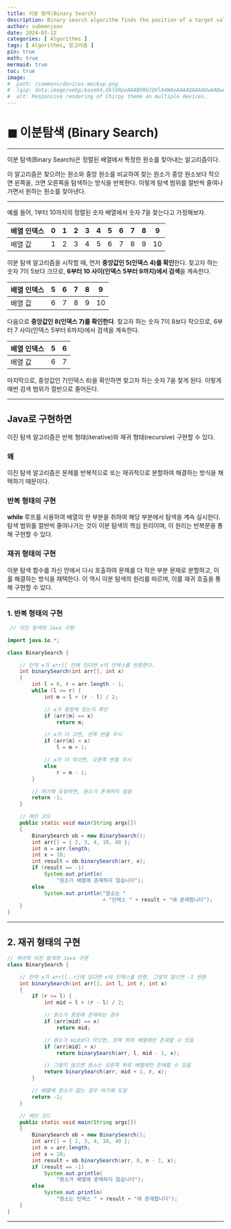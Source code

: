 ```yaml
---
title: 이분 탐색(Binary Search)
description: Binary search algorithm finds the position of a target value within a sorted array.
author: subeenjeon
date: 2024-03-12
categories: [ Algorithms ]
tags: [ Algorithms, 알고리즘 ]
pin: true
math: true
mermaid: true
toc: true
image:
#  path: /commons/devices-mockup.png
#  lqip: data:image/webp;base64,UklGRpoAAABXRUJQVlA4WAoAAAAQAAAADwAABwAAQUxQSDIAAAARL0AmbZurmr57yyIiqE8oiG0bejIYEQTgqiDA9vqnsUSI6H+oAERp2HZ65qP/VIAWAFZQOCBCAAAA8AEAnQEqEAAIAAVAfCWkAALp8sF8rgRgAP7o9FDvMCkMde9PK7euH5M1m6VWoDXf2FkP3BqV0ZYbO6NA/VFIAAAA
#  alt: Responsive rendering of Chirpy theme on multiple devices.
---
```


# ◼︎ 이분탐색 (Binary Search)

---

이분 탐색(Binary Search)은 정렬된 배열에서 특정한 원소를 찾아내는 알고리즘이다.

이 알고리즘은 찾으려는 원소와 중앙 원소를 비교하여 찾는 원소가 중앙 원소보다 작으면 왼쪽을, 크면 오른쪽을 탐색하는 방식을 반복한다. 이렇게 탐색 범위를 절반씩 줄여나가면서 원하는 원소를 찾아낸다.

---

예를 들어, 1부터 10까지의 정렬된 숫자 배열에서 숫자 7을 찾는다고 가정해보자.

| 배열 인덱스 | 0 | 1 | 2 | 3 | 4 | 5 | 6 | 7 | 8 | 9 |
| --- | --- | --- | --- | --- | --- | --- | --- | --- | --- | --- |
| 배열 값 | 1 | 2 | 3 | 4 | 5 | 6 | 7 | 8 | 9 | 10 |

이분 탐색 알고리즘을 시작할 때, 먼저 **중앙값인 5(인덱스 4)를 확인**한다. 찾고자 하는 숫자 7이 5보다 크므로, **6부터 10 사이(인덱스 5부터 9까지)에서 검색**을 계속한다.

| 배열 인덱스 | 5 | 6 | 7 | 8 | 9 |
| --- | --- | --- | --- | --- | --- |
| 배열 값 | 6 | 7 | 8 | 9 | 10 |

다음으로 **중앙값인 8(인덱스 7)를 확인한다**. 찾고자 하는 숫자 7이 8보다 작으므로, 6부터 7 사이(인덱스 5부터 6까지)에서 검색을 계속한다.

| 배열 인덱스 | 5 | 6 |
| --- | --- | --- |
| 배열 값 | 6 | 7 |

마지막으로, 중앙값인 7(인덱스 6)을 확인하면 찾고자 하는 숫자 7을 찾게 된다. 이렇게 매번 검색 범위가 절반으로 줄어든다.

---

## Java로 구현하면

이진 탐색 알고리즘은 반복 형태(iterative)와 재귀 형태(recursive) 구현할 수 있다.

### 왜

이진 탐색 알고리즘은 문제를 반복적으로 또는 재귀적으로 분할하여 해결하는 방식을 채택하기 때문이다.

### 반복 형태의 구현

**while** 루프를 사용하여 배열의 한 부분을 취하여 해당 부분에서 탐색을 계속 실시한다. 탐색 범위를 절반씩 줄여나가는 것이 이분 탐색의 핵심 원리이며, 이 원리는 반복문을 통해 구현할 수 있다.

### 재귀 형태의 구현

이분 탐색 함수를 자신 안에서 다시 호출하여 문제를 더 작은 부분 문제로 분할하고, 이를 해결하는 방식을 채택한다. 이 역시 이분 탐색의 원리를 따르며, 이를 재귀 호출을 통해 구현할 수 있다.

---

### 1. 반복 형태의 구현

```java
 // 이진 탐색의 Java 구현

import java.io.*;

class BinarySearch {

    // 만약 x가 arr[] 안에 있다면 x의 인덱스를 반환한다.
    int binarySearch(int arr[], int x)
    {
        int l = 0, r = arr.length - 1;
        while (l <= r) {
            int m = l + (r - l) / 2;

            // x가 중앙에 있는지 확인
            if (arr[m] == x)
                return m;

            // x가 더 크면, 왼쪽 반을 무시
            if (arr[m] < x)
                l = m + 1;

            // x가 더 작으면, 오른쪽 반을 무시
            else
                r = m - 1;
        }

        // 여기에 도달하면, 원소가 존재하지 않음
        return -1;
    }

    // 메인 코드
    public static void main(String args[])
    {
        BinarySearch ob = new BinarySearch();
        int arr[] = { 2, 3, 4, 10, 40 };
        int n = arr.length;
        int x = 10;
        int result = ob.binarySearch(arr, x);
        if (result == -1)
            System.out.println(
                "원소가 배열에 존재하지 않습니다");
        else
            System.out.println("원소는 "
                               + "인덱스 " + result + "에 존재합니다");
    }
}
```

---

## 2. 재귀 형태의 구현

```java
// 재귀적 이진 탐색의 Java 구현
class BinarySearch {

    // 만약 x가 arr[l..r]에 있다면 x의 인덱스를 반환, 그렇지 않으면 -1 반환
    int binarySearch(int arr[], int l, int r, int x)
    {
        if (r >= l) {
            int mid = l + (r - l) / 2;

            // 원소가 중앙에 존재하는 경우
            if (arr[mid] == x)
                return mid;

            // 원소가 mid보다 작으면, 왼쪽 하위 배열에만 존재할 수 있음
            if (arr[mid] > x)
                return binarySearch(arr, l, mid - 1, x);

            // 그렇지 않으면 원소는 오른쪽 하위 배열에만 존재할 수 있음
            return binarySearch(arr, mid + 1, r, x);
        }

        // 배열에 원소가 없는 경우 여기에 도달
        return -1;
    }

    // 메인 코드
    public static void main(String args[])
    {
        BinarySearch ob = new BinarySearch();
        int arr[] = { 2, 3, 4, 10, 40 };
        int n = arr.length;
        int x = 10;
        int result = ob.binarySearch(arr, 0, n - 1, x);
        if (result == -1)
            System.out.println(
                "원소가 배열에 존재하지 않습니다");
        else
            System.out.println(
                "원소는 인덱스 " + result + "에 존재합니다");
    }
}
```

---

